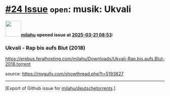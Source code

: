# [\#24 Issue](https://github.com/milahu/deutschetorrents/issues/24) `open`: musik: Ukvali

#### <img src="https://avatars.githubusercontent.com/u/12958815?v=4" width="50">[milahu](https://github.com/milahu) opened issue at [2025-03-21 08:53](https://github.com/milahu/deutschetorrents/issues/24):

### Ukvali - Rap bis aufs Blut (2018)

<https://erebus.feralhosting.com/milahu/Downloads/Ukvali-Rap.bis.aufs.Blut-2018.torrent>

source: <https://mygully.com/showthread.php?t=5193827>

------------------------------------------------------------------------

\[Export of Github issue for
[milahu/deutschetorrents](https://github.com/milahu/deutschetorrents).\]
